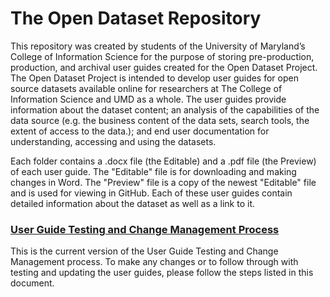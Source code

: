 # The Open Dataset Repository

This repository was created by students of the University of Maryland’s College of Information Science for the purpose of storing pre-production, production, and archival user guides created for the Open Dataset Project. The Open Dataset Project is intended to develop user guides for open source datasets available online for researchers at The College of Information Science and UMD as a whole. The user guides provide information about the dataset content; an analysis of the capabilities of the data source (e.g. the business content of the data sets, search tools, the extent of access to the data.); and end user documentation for understanding, accessing and using the datasets. 

Each folder contains a .docx file (the Editable) and a .pdf file (the Preview)
of each user guide. The "Editable" file is for downloading and making changes in Word. The "Preview" file is a copy of the newest "Editable" file and is used for viewing in GitHub. Each of these user guides contain detailed information
about the dataset as well as a link to it.

### [User Guide Testing and Change Management Process](https://github.com/brianm0424/UMD-OpenDataset/blob/main/User%20Guide%20Testing%20and%20Change%20Management%20Processes.pdf)
This is the current version of the User Guide Testing and Change
Management process. To make any changes or to follow through with
testing and updating the user guides, please follow the steps listed in this
document.
